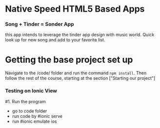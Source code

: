 Native Speed HTML5 Based Apps
=======
### Song + Tinder = Sonder App
this app intends to leverage the tinder app design with music world. Quick look up for new song and add to your favorite list.

# Getting the base project set up
Navigate to the /code/ folder and run the command `npm install`. Then follow the rest of the course, starting at the section ["Starting our project"]

### Testing on Ionic View
#1. Run the program
- go to code folder
- run code by #ionic serve
- run #ionic emulate ios
